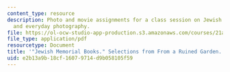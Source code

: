 ```yaml
---
content_type: resource
description: Photo and movie assignments for a class session on Jewish memorial books
  and everyday photography.
file: https://ol-ocw-studio-app-production.s3.amazonaws.com/courses/21a-348-photography-and-truth-spring-2008/e2b13a9b18cf16079714d9b058105f59_MIT21A_348S08_memorials.pdf
file_type: application/pdf
resourcetype: Document
title: '"Jewish Memorial Books." Selections from From a Ruined Garden.'
uid: e2b13a9b-18cf-1607-9714-d9b058105f59
---
```

